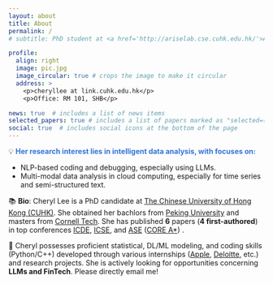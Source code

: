 ```yaml
---
layout: about
title: About
permalink: /
# subtitle: PhD student at <a href='http://ariselab.cse.cuhk.edu.hk/'>ARISE Lab</a>, CSE, <a href="https://www.cse.cuhk.edu.hk/">CUHK</a>, advised by <a href="https://www.cse.cuhk.edu.hk/lyu/">Prof. Michael R. Lyu</a>.

profile:
  align: right
  image: pic.jpg
  image_circular: true # crops the image to make it circular
  address: >
    <p>cheryllee at link.cuhk.edu.hk</p>
    <p>Office: RM 101, SHB</p>

news: true  # includes a list of news items
selected_papers: true # includes a list of papers marked as "selected={true}"
social: true  # includes social icons at the bottom of the page
---
```


💡 <strong><span style="color: #3274D8">Her research interest lies in intelligent data analysis, with focuses on:</span></strong>
- NLP-based coding and debugging, especially using LLMs.
- Multi-modal data analysis in cloud computing, especially for time series and semi-structured text.


📚 <b>Bio</b>: Cheryl Lee is a PhD candidate at <a href="https://www.cse.cuhk.edu.hk/">The Chinese University of Hong Kong (CUHK)</a>. She obtained her bachlors from <a href="https://english.pku.edu.cn/">Peking University</a> and masters from <a href="https://tech.cornell.edu/">Cornell Tech</a>. She has published **6** papers (**4 first-authored**) in top conferences <a href="https://ieeexplore.ieee.org/xpl/conhome/1000178/all-proceedings">ICDE</a>, <a href="https://dl.acm.org/conference/icse">ICSE</a>, and <a href="https://dl.acm.org/conference/ase">ASE</a> (<a href="http://portal.core.edu.au/conf-ranks/?search=Software&by=all&source=CORE2023&sort=arank&page=1">CORE A*</a>) .

<!-- 🌈 Preferred Gender Pronouns: They or She -->

<!-- 🍻 <b>Cheryl is actively looking for cooperation opportunities concerning DL(LLM)-empowered software automation. Please directly email me!</b> -->
 🍻 Cheryl possesses proficient statistical, DL/ML modeling, and coding skills (Python/C++) developed through various internships (<a href="https://www.apple.com/">Apple</a>, <a href="https://www2.deloitte.com/cn/en.html">Deloitte</a>, etc.) and research projects. She is actively looking for opportunities concerning **LLMs and FinTech**. Please directly email me!
